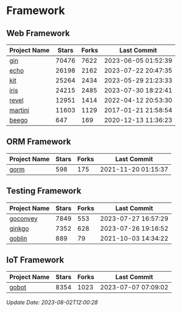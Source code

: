 # Framework

## Web Framework
| Project Name | Stars | Forks | Last Commit |
| ------------ | ----- | ----- | ----------- |
| [gin](https://github.com/gin-gonic/gin) | 70476 | 7622 | 2023-06-05 01:52:39 |
| [echo](https://github.com/labstack/echo) | 26198 | 2162 | 2023-07-22 20:47:35 |
| [kit](https://github.com/go-kit/kit) | 25264 | 2434 | 2023-05-29 21:23:33 |
| [iris](https://github.com/kataras/iris) | 24215 | 2485 | 2023-07-30 18:22:41 |
| [revel](https://github.com/revel/revel) | 12951 | 1414 | 2022-04-12 20:53:30 |
| [martini](https://github.com/go-martini/martini) | 11603 | 1129 | 2017-01-21 21:58:54 |
| [beego](https://github.com/astaxie/beego) | 647 | 169 | 2020-12-13 11:36:23 |

## ORM Framework
| Project Name | Stars | Forks | Last Commit |
| ------------ | ----- | ----- | ----------- |
| [gorm](https://github.com/jinzhu/gorm) | 598 | 175 | 2021-11-20 01:15:37 |

## Testing Framework
| Project Name | Stars | Forks | Last Commit |
| ------------ | ----- | ----- | ----------- |
| [goconvey](https://github.com/smartystreets/goconvey) | 7849 | 553 | 2023-07-27 16:57:29 |
| [ginkgo](https://github.com/onsi/ginkgo) | 7352 | 628 | 2023-07-26 19:16:52 |
| [goblin](https://github.com/franela/goblin) | 889 | 79 | 2021-10-03 14:34:22 |

## IoT Framework
| Project Name | Stars | Forks | Last Commit |
| ------------ | ----- | ----- | ----------- |
| [gobot](https://github.com/hybridgroup/gobot) | 8354 | 1023 | 2023-07-07 07:09:02 |

*Update Date: 2023-08-02T12:00:28*